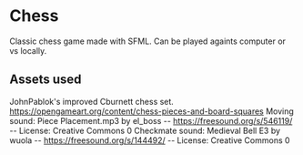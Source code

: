 # Chess
Classic chess game made with SFML. Can be played againts computer or vs locally.

## Assets used
JohnPablok's improved Cburnett chess set. https://opengameart.org/content/chess-pieces-and-board-squares
Moving sound: Piece Placement.mp3 by el_boss -- https://freesound.org/s/546119/ -- License: Creative Commons 0
Checkmate sound: Medieval Bell E3 by wuola -- https://freesound.org/s/144492/ -- License: Creative Commons 0

